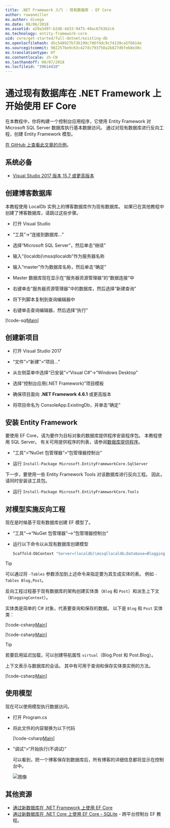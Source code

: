 ```yaml
---
title: .NET Framework 入门 - 现有数据库 - EF Core
author: rowanmiller
ms.author: divega
ms.date: 08/06/2018
ms.assetid: a29a3d97-b2d8-4d33-9475-40ac67b3b2c6
ms.technology: entity-framework-core
uid: core/get-started/full-dotnet/existing-db
ms.openlocfilehash: d5c548927b736199c7d6fddc9c74139ca5f6614e
ms.sourcegitcommit: 902257be9c63c427dc793750a2b827d6feb8e38c
ms.translationtype: HT
ms.contentlocale: zh-CN
ms.lasthandoff: 08/07/2018
ms.locfileid: "39614410"
---
```

# <a name="getting-started-with-ef-core-on-net-framework-with-an-existing-database"></a>通过现有数据库在 .NET Framework 上开始使用 EF Core

在本教程中，你将构建一个控制台应用程序，它使用 Entity Framework 对 Microsoft SQL Server 数据库执行基本数据访问。 通过对现有数据库进行反向工程，创建 Entity Framework 模型。

[在 GitHub 上查看此文章的示例](https://github.com/aspnet/EntityFramework.Docs/tree/master/samples/core/GetStarted/FullNet/ConsoleApp.ExistingDb)。

## <a name="prerequisites"></a>系统必备

* [Visual Studio 2017 版本 15.7 或更高版本](https://www.visualstudio.com/downloads/)

## <a name="create-blogging-database"></a>创建博客数据库

本教程使用 LocalDb 实例上的博客数据库作为现有数据库。 如果已在其他教程中创建了博客数据库，请跳过这些步骤。

* 打开 Visual Studio

* “工具”->“连接到数据库...”

* 选择“Microsoft SQL Server”，然后单击“继续”

* 输入“(localdb)\mssqllocaldb”作为服务器名称

* 输入“master”作为数据库名称，然后单击“确定”

* Master 数据库现在显示在“服务器资源管理器”的“数据连接”中

* 右键单击“服务器资源管理器”中的数据库，然后选择“新建查询”

* 将下列脚本复制到查询编辑器中

* 右键单击查询编辑器，然后选择“执行”

[!code-sql[Main](../_shared/create-blogging-database-script.sql)]

## <a name="create-a-new-project"></a>创建新项目

* 打开 Visual Studio 2017

* “文件”>“新建”>“项目...”

* 从左侧菜单中选择“已安装”>“Visual C#”->“Windows Desktop”

* 选择“控制台应用(.NET Framework)”项目模板

* 确保项目面向 **.NET Framework 4.6.1** 或更高版本

* 将项目命名为 ConsoleApp.ExistingDb，并单击“确定”

## <a name="install-entity-framework"></a>安装 Entity Framework

要使用 EF Core，请为要作为目标对象的数据库提供程序安装程序包。 本教程使用 SQL Server。 有关可用提供程序的列表，请参阅[数据库提供程序](../../providers/index.md)。

* “工具”>“NuGet 包管理器”>“包管理器控制台”

* 运行 `Install-Package Microsoft.EntityFrameworkCore.SqlServer`

下一步，要使用一些 Entity Framework Tools 对该数据库进行反向工程。 因此，请同时安装该工具包。

* 运行 `Install-Package Microsoft.EntityFrameworkCore.Tools`

## <a name="reverse-engineer-the-model"></a>对模型实施反向工程

现在是时候基于现有数据库创建 EF 模型了。

* “工具”–>“NuGet 包管理器”–>“包管理器控制台”

* 运行以下命令以从现有数据库创建模型

  ``` powershell
  Scaffold-DbContext "Server=(localdb)\mssqllocaldb;Database=Blogging;Trusted_Connection=True;" Microsoft.EntityFrameworkCore.SqlServer
  ```

> [!TIP]  
> 可以通过将 `-Tables` 参数添加到上述命令来指定要为其生成实体的表。 例如 `-Tables Blog,Post`。

反向工程过程基于现有数据库的架构创建实体类（`Blog` 和 `Post`）和派生上下文（`BloggingContext`）。

实体类是简单的 C# 对象，代表要查询和保存的数据。 以下是 `Blog` 和 `Post` 实体类：

 [!code-csharp[Main](../../../../samples/core/GetStarted/FullNet/ConsoleApp.ExistingDb/Blog.cs)]

[!code-csharp[Main](../../../../samples/core/GetStarted/FullNet/ConsoleApp.ExistingDb/Post.cs)]

> [!TIP]  
> 若要启用延迟加载，可以创建导航属性 `virtual`（Blog.Post 和 Post.Blog）。

上下文表示与数据库的会话。 其中有可用于查询和保存实体类实例的方法。

[!code-csharp[Main](../../../../samples/core/GetStarted/FullNet/ConsoleApp.ExistingDb/BloggingContext.cs)]

## <a name="use-the-model"></a>使用模型

现在可以使用模型执行数据访问。

* 打开 Program.cs

* 将此文件的内容替换为以下代码

  [!code-csharp[Main](../../../../samples/core/GetStarted/FullNet/ConsoleApp.ExistingDb/Program.cs)] 

* “调试”>“开始执行(不调试)”

  可以看到，把一个博客保存到数据库后，所有博客的详细信息都将显示在控制台中。

  ![图像](_static/output-existing-db.png)

## <a name="additional-resources"></a>其他资源

* [通过新数据库在 .NET Framework 上使用 EF Core](xref:core/get-started/full-dotnet/new-db)
* [通过新数据库在 .NET Core 上使用 EF Core - SQLite](xref:core/get-started/netcore/new-db-sqlite) - 跨平台控制台 EF 教程。
